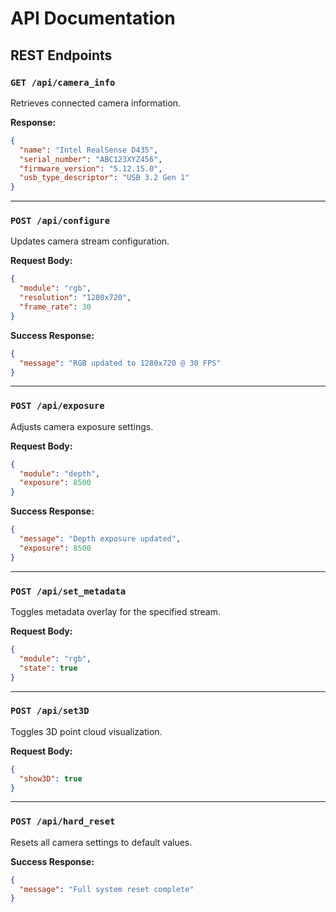 
# API Documentation

## REST Endpoints

### `GET /api/camera_info`
Retrieves connected camera information.

**Response:**
```json
{
  "name": "Intel RealSense D435",
  "serial_number": "ABC123XYZ456",
  "firmware_version": "5.12.15.0",
  "usb_type_descriptor": "USB 3.2 Gen 1"
}
```

---

### `POST /api/configure`
Updates camera stream configuration.

**Request Body:**
```json
{
  "module": "rgb",
  "resolution": "1280x720",
  "frame_rate": 30
}
```

**Success Response:**
```json
{
  "message": "RGB updated to 1280x720 @ 30 FPS"
}
```

---

### `POST /api/exposure`
Adjusts camera exposure settings.

**Request Body:**
```json
{
  "module": "depth",
  "exposure": 8500
}
```

**Success Response:**
```json
{
  "message": "Depth exposure updated",
  "exposure": 8500
}
```

---

### `POST /api/set_metadata`
Toggles metadata overlay for the specified stream.

**Request Body:**
```json
{
  "module": "rgb",
  "state": true
}
```

---

### `POST /api/set3D`
Toggles 3D point cloud visualization.

**Request Body:**
```json
{
  "show3D": true
}
```

---

### `POST /api/hard_reset`
Resets all camera settings to default values.

**Success Response:**
```json
{
  "message": "Full system reset complete"
}
```


  


